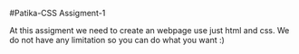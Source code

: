 #Patika-CSS Assigment-1

At this assigment we need to create an webpage use just html and css. We do not have any limitation so you can do what you want :)
